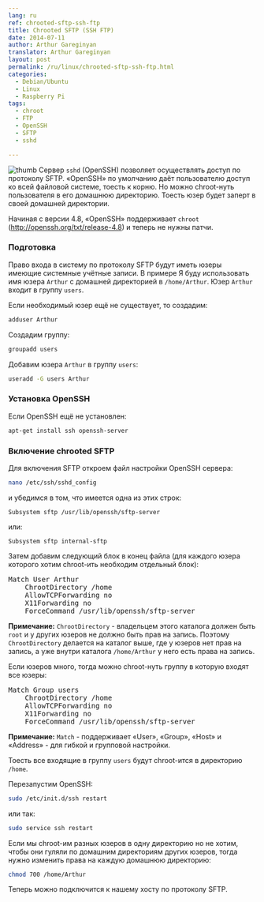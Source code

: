 ```yaml
---
lang: ru
ref: chrooted-sftp-ssh-ftp
title: Chrooted SFTP (SSH FTP)
date: 2014-07-11
author: Arthur Gareginyan
translator: Arthur Gareginyan
layout: post
permalink: /ru/linux/chrooted-sftp-ssh-ftp.html
categories:
  - Debian/Ubuntu
  - Linux
  - Raspberry Pi
tags:
  - chroot
  - FTP
  - OpenSSH
  - SFTP
  - sshd

---
```


![thumb]()
Сервер `sshd` (OpenSSH) позволяет осуществлять доступ по протоколу SFTP. «OpenSSH» по умолчанию даёт пользователю доступ ко всей файловой системе, тоесть к корню. Но можно chroot-нуть пользователя в его домашнюю директорию. Тоесть юзер будет заперт в своей домашней директории.
 

Начиная с версии 4.8, «OpenSSH» поддерживает `chroot` (http://openssh.org/txt/release-4.8) и теперь не нужны патчи.


### Подготовка

Право входа в систему по протоколу SFTP будут иметь юзеры имеющие системные учётные записи. В примере Я буду использовать имя юзера `Arthur` с домашней директорией в `/home/Arthur`. Юзер `Arthur` входит в группу `users`.

Если необходимый юзер ещё не существует, то создадим:

```sh
adduser Arthur
```

Создадим группу:

```sh
groupadd users
```

Добавим юзера `Arthur` в группу `users`:

```sh
useradd -G users Arthur
```


### Установка OpenSSH

Если OpenSSH ещё не установлен:

```sh
apt-get install ssh openssh-server
```


### Включение chrooted SFTP

Для включения SFTP откроем файл настройки OpenSSH сервера:

```sh
nano /etc/ssh/sshd_config
```

и убедимся в том, что имеется одна из этих строк:

```
Subsystem sftp /usr/lib/openssh/sftp-server
```

или:

```
Subsystem sftp internal-sftp
```

Затем добавим следующий блок в конец файла (для каждого юзера которого хотим chroot-ить необходим отдельный блок):

<pre>
Match User Arthur
    ChrootDirectory /home
    AllowTCPForwarding no
    X11Forwarding no
    ForceCommand /usr/lib/openssh/sftp-server
</pre>

**Примечание:**
`ChrootDirectory` - владельцем этого каталога должен быть `root` и у других юзеров не должно быть прав на запись. Поэтому `ChrootDirectory` делается на каталог выше, где у юзеров нет прав на запись, а уже внутри каталога `/home/Arthur` у него есть права на запись.

Если юзеров много, тогда можно chroot-нуть группу в которую входят все юзеры:

<pre>
Match Group users
    ChrootDirectory /home
    AllowTCPForwarding no
    X11Forwarding no
    ForceCommand /usr/lib/openssh/sftp-server
</pre>

**Примечание:**
`Match` - поддерживает «User», «Group», «Host» и «Address» - для гибкой и групповой настройки.

Тоесть все входящие в группу `users` будут chroot-ится в директорию `/home`.

Перезапустим OpenSSH:

```sh
sudo /etc/init.d/ssh restart
```

или так:

```sh
sudo service ssh restart
```

Если мы chroot-им разных юзеров в одну директорию но не хотим, чтобы они гуляли по домашним директориям других юзеров, тогда нужно изменить права на каждую домашнюю директорию:

```sh
chmod 700 /home/Arthur
```

Теперь можно подключится к нашему хосту по протоколу SFTP.
